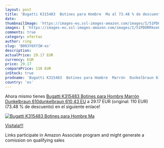 ```yaml
---
layout: post
title: 'Bugatti K315483  Botines para Hombre  Ma al 73.48 % de descuento'
date: 
thumbnailImage: 'https://images-eu.ssl-images-amazon.com/images/I/51PDORRkoeL._SL200_.jpg'
images: [ 'https://images-eu.ssl-images-amazon.com/images/I/51PDORRkoeL._SL200_.jpg' ]
comments: true
category: ofertas
author: ring
slug: 'B003Y6XYIW-es'
description:
actualPrice: 29.17 EUR
currency: EUR
price: 29.17
comparePrice: 110 EUR
inStock: true
prodname: 'Bugatti K315483  Botines para Hombre  Marrón  Dunkelbraun 610dunkelbraun 610   43 EU'
country: 'es'
---
```


Ahora mismo tienes [Bugatti K315483  Botines para Hombre  Marrón  Dunkelbraun 610dunkelbraun 610   43 EU](https://www.amazon.es/dp/B003Y6XYIW/?tag=tolees-21) a 29.17 EUR (original: 110 EUR) (73.48 %  de descuento) en el siguiente enlace!

[![Bugatti K315483  Botines para Hombre  Ma](https://images-eu.ssl-images-amazon.com/images/I/51PDORRkoeL._SL200_.jpg)](https://www.amazon.es/dp/B003Y6XYIW/?tag=tolees-21)

[Visítala!!!](https://www.amazon.es/dp/B003Y6XYIW/?tag=tolees-21)

Links participate in Amazon Associate program and might generate a comission on qualifying sales
